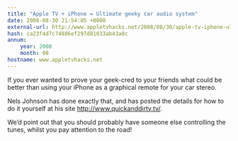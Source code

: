 ```yaml
---
title: "Apple TV + iPhone = Ultimate geeky car audio system"
date: 2008-08-30 21:54:05 +0000
external-url: http://www.appletvhacks.net/2008/08/30/apple-tv-iphone-ultimate-geeky-car-audio-system/
hash: ca23f4d7c74886ef297d81033ab43a8c
annum:
    year: 2008
    month: 08
hostname: www.appletvhacks.net
---
```


If you ever wanted to prove your geek-cred to your friends what could be better than using your iPhone as a graphical remote for your car stereo.

Nels Johnson has done exactly that, and has posted the details for how to do it yourself at his site http://www.quickanddirty.tv/. 

We’d point out that you should probably have someone else controlling the tunes, whilst you pay attention to the road!

